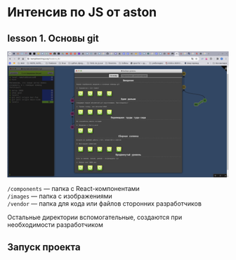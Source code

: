 # Интенсив по JS от aston



## lesson 1. Основы git

![Иллюстрация к проекту](https://github.com/kotbegemot1/JS-intensit-33_aston/blob/main/images/1big.png)

`/components` — папка с React-компонентами  
`/images` — папка с изображениями  
`/vendor` — папка для кода или файлов сторонних разработчиков  
  
Остальные директории вспомогательные, создаются при необходимости разработчиком

## Запуск проекта

